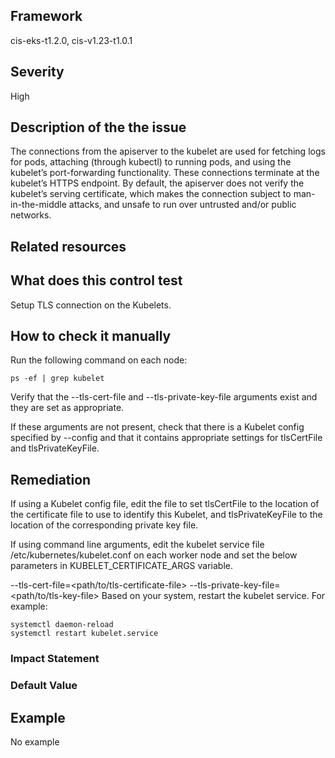## Framework
cis-eks-t1.2.0, cis-v1.23-t1.0.1
 
## Severity
High

## Description of the the issue
The connections from the apiserver to the kubelet are used for fetching logs for pods, attaching (through kubectl) to running pods, and using the kubelet’s port-forwarding functionality. These connections terminate at the kubelet’s HTTPS endpoint. By default, the apiserver does not verify the kubelet’s serving certificate, which makes the connection subject to man-in-the-middle attacks, and unsafe to run over untrusted and/or public networks.
 
## Related resources

## What does this control test
Setup TLS connection on the Kubelets.
 
## How to check it manually
Run the following command on each node:

 
```
ps -ef | grep kubelet

```
 Verify that the --tls-cert-file and --tls-private-key-file arguments exist and they are set as appropriate.

 If these arguments are not present, check that there is a Kubelet config specified by --config and that it contains appropriate settings for tlsCertFile and tlsPrivateKeyFile.
## Remediation
If using a Kubelet config file, edit the file to set tlsCertFile to the location of the certificate file to use to identify this Kubelet, and tlsPrivateKeyFile to the location of the corresponding private key file.

 If using command line arguments, edit the kubelet service file /etc/kubernetes/kubelet.conf on each worker node and set the below parameters in KUBELET\_CERTIFICATE\_ARGS variable.

 --tls-cert-file=<path/to/tls-certificate-file> --tls-private-key-file=<path/to/tls-key-file>
Based on your system, restart the kubelet service. For example:

 
```
systemctl daemon-reload
systemctl restart kubelet.service

```
 
### Impact Statement

### Default Value

## Example
No example
